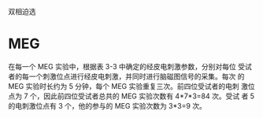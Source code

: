 双相迫选


# MEG
在每一个 MEG 实验中，根据表 3-3 中确定的经皮电刺激参数，分别对每位 受试者的每一个刺激位点进行经皮电刺激，并同时进行脑磁图信号的采集。每次 的 MEG 实验时长约为 5 分钟，每个 MEG 实验重复三次。前四位受试者的电刺 激位点为 7 个，因此前四位受试者总共的 MEG 实验次数有 4\*7\*3=84 次。受试 者 5 的电刺激位点有 3 个，他的参与的 MEG 实验次数为 3\*3=9 次。